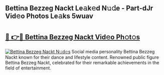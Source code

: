 ## Bettina Bezzeg Nackt Le𝚊k𝚎d N𝚞𝚍e - Part-dJr Vid𝚎o Photos Le𝚊ks 5wuav

# <h2><a href="http://fb9bzpe.evod.top/?m=Bettina+Bezzeg+Nackt">🔗 👉🔴 Bettina Bezzeg Nackt Vid𝚎o Ph𝚘t𝚘s</a></h2>

[![Bettina Bezzeg Nackt N𝚞d𝚎s](https://i.imgur.com/8V9OHl7.gif)](http://fb9bzpe.evod.top/?m=Bettina+Bezzeg+Nackt)
Social media personality Bettina Bezzeg Nackt known for their dance and lifestyle content. Renowned public figure Bettina Bezzeg Nackt, celebrated for their remarkable achievements in the field of entertainment. 
